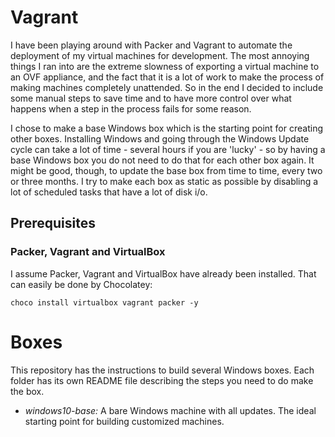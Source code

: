 # Vagrant
I have been playing around with Packer and Vagrant to automate the deployment of my virtual machines for development. The most annoying things I ran into are the extreme slowness of exporting a virtual machine to an OVF appliance, and the fact that it is a lot of work to make the process of making machines completely unattended.
So in the end I decided to include some manual steps to save time and to have more control over what happens when a step in the process fails for some reason.

I chose to make a base Windows box which is the starting point for creating other boxes. Installing Windows and going through the Windows Update cycle can take a lot of time - several hours if you are 'lucky' - so by having a base Windows box you do not need to do that for each other box again. It might be good, though, to update the base box from time to time, every two or three months.
I try to make each box as static as possible by disabling a lot of scheduled tasks that have a lot of disk i/o.

## Prerequisites
### Packer, Vagrant and VirtualBox
I assume Packer, Vagrant and VirtualBox have already been installed.
That can easily be done by Chocolatey:
```
choco install virtualbox vagrant packer -y
```
# Boxes
This repository has the instructions to build several Windows boxes. Each folder has its own README file describing the steps you need to do make the box.

- *windows10-base:* A bare Windows machine with all updates. The ideal starting point for building customized machines. 
